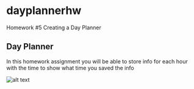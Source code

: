 # dayplannerhw
Homework #5 Creating a Day Planner


## Day Planner

<p>In this homework assignment you will be able to store info for each hour with the time to show what time you saved the info</p>

<!-- ![alt text](codinghomework/dayplannerhw/assets/screenshot.png "Screenshot") -->

![alt text](http://url/to/screenshot.png)

